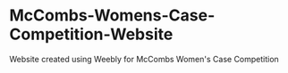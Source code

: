 # McCombs-Womens-Case-Competition-Website
Website created using Weebly for McCombs Women's Case Competition
